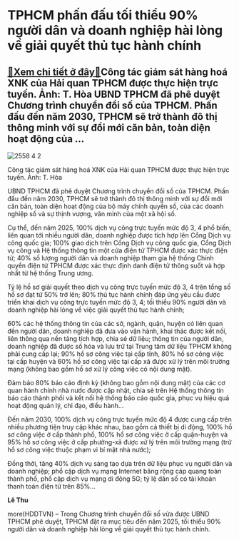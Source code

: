 TPHCM phấn đấu tối thiểu 90% người dân và doanh nghiệp hài lòng về giải quyết thủ tục hành chính
================================================================================================

[:gift:Xem chi tiết ở đây:gift:](https://hddtvn.com/tphcm-phan-dau-toi-thieu-90-nguoi-dan-va-doanh-nghiep-hai-long-ve-giai-quyet-thu-tuc-hanh-chinh/)Công tác giám sát hàng hoá XNK của Hải quan TPHCM được thực hiện trực tuyến. Ảnh: T. Hòa UBND TPHCM đã phê duyệt Chương trình chuyển đổi số của TPHCM. Phấn đấu đến năm 2030, TPHCM sẽ trở thành đô thị thông minh với sự đổi mới căn bản, toàn diện hoạt động của …
--------------------------------------------------------------------------------------------------------------------------------------------------------------------------------------------------------------------------------------------------------------------





![2558 4 2](https://haiquanonline.com.vn/stores/news_dataimages/anhnd/062020/25/16/in_article/2558_4-2.jpg?rt=20200710093012 "Bí thư Thành ủy TPHCM Nguyễn Thiện Nhân thị sát khu vực giám sát trực tuyến của Hải quan TPHCM trong lần tới thăm và làm việc với đơn vị. 	Ảnh: T. Hòa")


Công tác giám sát hàng hoá XNK của Hải quan TPHCM được thực hiện trực tuyến. Ảnh: T. Hòa



UBND TPHCM đã phê duyệt Chương trình chuyển đổi số của TPHCM. Phấn đấu đến năm 2030, TPHCM sẽ trở thành đô thị thông minh với sự đổi mới căn bản, toàn diện hoạt động của bộ máy chính quyền số, của các doanh nghiệp số và sự thịnh vượng, văn minh của một xã hội số.


Cụ thể, đến năm 2025, 100% dịch vụ công trực tuyến mức độ 3, 4 phổ biến, liên quan tới nhiều người dân, doanh nghiệp được tích hợp lên Cổng Dịch vụ công quốc gia; 100% giao dịch trên Cổng Dịch vụ công quốc gia, Cổng Dịch vụ công và Hệ thống thông tin một cửa điện tử TPHCM được xác thực điện tử; 40% số lượng người dân và doanh nghiệp tham gia hệ thống Chính quyền điện tử TPHCM được xác thực định danh điện tử thông suốt và hợp nhất từ hệ thống Trung ương.


Tỷ lệ hồ sơ giải quyết theo dịch vụ công trực tuyến mức độ 3, 4 trên tổng số hồ sơ đạt từ 50% trở lên; 80% thủ tục hành chính đáp ứng yêu cầu được triển khai dịch vụ công trực tuyến mức độ 3, 4; tối thiểu 90% người dân và doanh nghiệp hài lòng về việc giải quyết thủ tục hành chính;


60% các hệ thống thông tin của các sở, ngành, quận, huyện có liên quan đến người dân, doanh nghiệp đã đưa vào vận hành, khai thác được kết nối, liên thông qua nền tảng tích hợp, chia sẻ dữ liệu; thông tin của người dân, doanh nghiệp đã được số hóa và lưu trữ tại Trung tâm dữ liệu TPHCM không phải cung cấp lại; 90% hồ sơ công việc tại cấp tỉnh, 80% hồ sơ công việc tại cấp huyện và 60% hồ sơ công việc tại cấp xã được xử lý trên môi trường mạng (không bao gồm hồ sơ xử lý công việc có nội dung mật). 


Đảm bảo 80% báo cáo định kỳ (không bao gồm nội dung mật) của các cơ quan hành chính nhà nước được cập nhật, chia sẻ trên Hệ thống thông tin báo cáo thành phối và kết nối hệ thống báo cáo quốc gia, phục vụ hiệu quả hoạt động quản lý, chỉ đạo, điều hành…


Đến năm 2030, 100% dịch vụ công trực tuyến mức độ 4 được cung cấp trên nhiều phương tiện truy cập khác nhau, bao gồm cả thiết bị di động, 100% hồ sơ công việc ở cấp thành phố, 100% hồ sơ công việc ở cấp quận-huyện và 95% hồ sơ công việc ở cấp phường-xã được xử lý trên môi trường mạng (trừ hồ sơ công việc thuộc phạm vi bí mật nhà nước);


Đồng thời, tăng 40% dịch vụ sáng tạo dựa trên dữ liệu phục vụ người dân và doanh nghiệp; phổ cập dịch vụ mạng Internet băng rộng cáp quang toàn thành phố, phổ cập dịch vụ mạng di động 5G; tỷ lệ dân số có tài khoản thanh toán điện tử trên 85%…




**Lê Thu**



more(HDDTVN) – Trong Chương trình chuyển đổi số vừa được UBND TPHCM phê duyệt, TPHCM đặt ra mục tiêu đến năm 2025, tối thiểu 90% người dân và doanh nghiệp hài lòng về giải quyết thủ tục hành chính.

